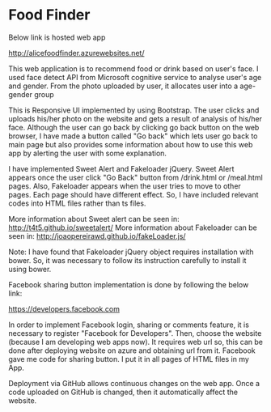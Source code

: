 # Food Finder

Below link is hosted web app

http://alicefoodfinder.azurewebsites.net/

This web application is to recommend food or drink based on user's face.
I used face detect API from Microsoft cognitive service to analyse user's age and gender.
From the photo uploaded by user, it allocates user into a age-gender group


This is Responsive UI implemented by using Bootstrap.
The user clicks and uploads his/her photo on the website and gets a result of analysis of his/her face.
Although the user can go back by clicking go back button on the web browser, I have made a button called "Go back" which lets user go back to main page but also provides some information about how to use this web app by alerting the user with some explanation.


I have implemented Sweet Alert and Fakeloader jQuery.
Sweet Alert appears once the user click "Go Back" button from /drink.html or /meal.html pages.
Also, Fakeloader appears when the user tries to move to other pages.
Each page should have different effect. So, I have included relevant codes into HTML files rather than ts files.


More information about Sweet alert can be seen in:
http://t4t5.github.io/sweetalert/
More information about Fakeloader can be seen in:
http://joaopereirawd.github.io/fakeLoader.js/

Note: I have found that Fakeloader jQuery object requires installation with bower.
So, it was necessary to follow its instruction carefully to install it using bower.


Facebook sharing button implementation is done by following the below link:

https://developers.facebook.com

In order to implement Facebook login, sharing or comments feature, it is necessary to register "Facebook for Developers".
Then, choose the website (because I am developing web apps now).
It requires web url so, this can be done after deploying website on azure and obtaining url from it.
Facebook gave me <script>......</script> code for sharing button. I put it in all pages of HTML files in my App.


Deployment via GitHub allows continuous changes on the web app. Once a code uploaded on GitHub is changed, then it automatically affect the website.

